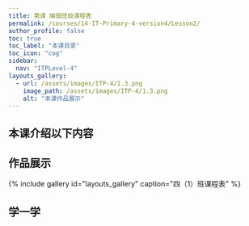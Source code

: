 ```yaml
---
title: 第课 编辑班级课程表
permalink: /courses/14-IT-Primary-4-version4/Lesson2/
author_profile: false
toc: true
toc_label: "本课目录"
toc_icon: "cog"
sidebar:
  nav: "ITPLevel-4"
layouts_gallery:
  - url: /assets/images/ITP-4/1.3.png
    image_path: /assets/images/ITP-4/1.3.png
    alt: "本课作品展示"
---
```

## 本课介绍以下内容

## 作品展示
{% include gallery id="layouts_gallery" caption="四（1）班课程表" %}
## 学一学
